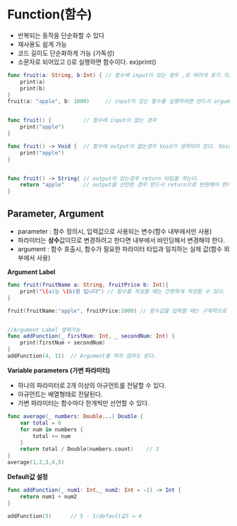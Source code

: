 # Function(함수)
- 반복되는 동작을 단순화할 수 있다
- 재사용도 쉽게 가능
- 코드 길이도 단순화하게 가능 (가독성)
- 소문자로 되어있고 ()로 실행하면 함수이다. ex)print()


```swift
func fruit(a: String, b:Int) { // 함수에 input이 있는 경우 ,로 여러개 표기 가능
    print(a)
    print(b)
}
fruit(a: "apple", b: 1000)     // input이 있는 함수를 실행하려면 반드시 argument를 적어야 한다.


func fruit() {          // 함수에 input이 없는 경우
    print("apple")
}

func fruit() -> Void {  // 함수에 output이 없는경우 Void가 생략되어 있다. Void 대신 ()도 가능.
    print("apple")
}


func fruit() -> String{ // output이 있는경우 return 타입을 적는다.
    return "apple"      // output을 선언한 경우 반드시 return으로 반환해야 한다.
}

```

## Parameter, Argument
- parameter : 함수 정의시, 입력값으로 사용되는 변수(함수 내부에서만 사용)
- 파라미터는 **상수**값이므로 변경하려고 한다면 내부에서 바인딩해서 변경해야 한다.
- argument : 함수 호출시, 함수가 필요한 파라미터 타입과 일치하는 실제 값(함수 외부에서 사용)

**Argument Label**
```swift
func fruit(fruitName a: String, fruitPrice b: Int){ 
    print("\(a)는 \(b)원 입니다") // 함수를 작성할 때는 간편하게 작성할 수 있다.
}

fruit(fruitName:"apple", fruitPrice:1000) // 함수값을 입력할 때는 구체적으로 명시해 줄 수 있고


//Argument Label 생략가능
func addFunction(_ firstNum: Int, _ secondNum: Int) {
    print(firstNum + secondNum)
}
addFunction(4, 11)  // Argument를 적지 않아도 된다.
```


**Variable parameters (가변 파라미터)**
- 하나의 파라미터로 2개 이상의 아규먼트를 전달할 수 있다.
- 아규먼트는 배열형태로 전달된다.
- 가변 파라미터는 함수마다 한개씩만 선언할 수 있다.

```swift
func average(_ numbers: Double...) Double {
    var total = 0
    for num in numbers {
        total += num
    }
    return total / Double(numbers.count)    // 3
}
average(1,2,3,4,5)
```

**Default값 설정**
```swift
func addFunction(_ num1: Int,_ num2: Int = -1) -> Int {
    return num1 + num2
}

addFunction(5)      // 5 - 1(default값) = 4
```

